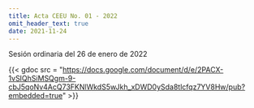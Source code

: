 ```yaml
---
title: Acta CEEU No. 01 - 2022
omit_header_text: true
date: 2021-11-24
---
```


Sesión ordinaria del 26 de enero de 2022

{{< gdoc src = "https://docs.google.com/document/d/e/2PACX-1vSIQhSiMSQgm-9-cbJ5qoNv4AcQ73FKNlWkdS5wJkh_xDWD0ySda8tlcfqz7YV8Hw/pub?embedded=true" >}}

